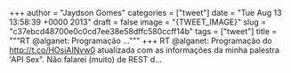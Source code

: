 
+++
author = "Jaydson Gomes"
categories = ["tweet"]
date = "Tue Aug 13 13:58:39 +0000 2013"
draft = false
image = "{TWEET_IMAGE}"
slug = "c37ebcd48700e0c0cd7ee38e58dffc580ccff14b"
tags = ["tweet"]
title = """RT @alganet: Programação ..."""
+++
RT @alganet: Programação do http://t.co/HOsiAINvw0 atualizada com as informações da minha palestra 'API Sex". Não falarei (muito) de REST d…

